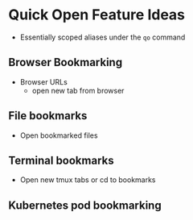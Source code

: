 # Quick Open Feature Ideas

- Essentially scoped aliases under the `qo` command

## Browser Bookmarking

- Browser URLs
  - open new tab from browser

## File bookmarks

- Open bookmarked files

## Terminal bookmarks

- Open new tmux tabs or cd to bookmarks

## Kubernetes pod bookmarking

